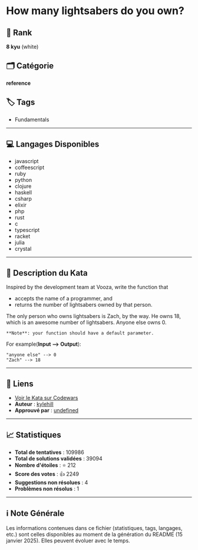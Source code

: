# How many lightsabers do you own?

## 🏅 Rank
**8 kyu** (white)

## 🗂️ Catégorie
**reference**

## 🏷️ Tags
- Fundamentals

---

## 💻 Langages Disponibles
- javascript
- coffeescript
- ruby
- python
- clojure
- haskell
- csharp
- elixir
- php
- rust
- c
- typescript
- racket
- julia
- crystal

---

## 📜 Description du Kata

Inspired by the development team at Vooza, write the function that 

* accepts the name of a programmer, and
* returns the number of lightsabers owned by that person.

The only person who owns lightsabers is Zach, by the way. He owns 18, which is an awesome number of lightsabers. Anyone else owns 0.

```if-not:c,clojure,c#,elixir,haskell,racket,rust
**Note**: your function should have a default parameter.
```

For example(**Input --> Output**):
```
"anyone else" --> 0
"Zach" --> 18
```







---

## 🔗 Liens
- [Voir le Kata sur Codewars](https://www.codewars.com/kata/51f9d93b4095e0a7200001b8)
- **Auteur** : [kylehill](https://www.codewars.com/users/kylehill)
- **Approuvé par** : [undefined](undefined)

---

## 📈 Statistiques
- **Total de tentatives** : 109986
- **Total de solutions validées** : 39094
- **Nombre d'étoiles** : ⭐ 212
- **Score des votes** : 👍 2249
- **Suggestions non résolues** : 4
- **Problèmes non résolus** : 1

---

## ℹ️ Note Générale
Les informations contenues dans ce fichier (statistiques, tags, langages, etc.) sont celles disponibles au moment de la génération du README (15 janvier 2025). Elles peuvent évoluer avec le temps.
